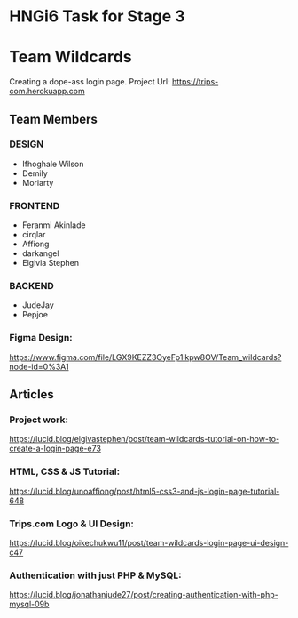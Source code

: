 # HNGi6 Task for Stage 3

# Team Wildcards

Creating a dope-ass login page.
Project Url: https://trips-com.herokuapp.com

## Team Members

### DESIGN

- Ifhoghale Wilson
- Demily
- Moriarty

### FRONTEND

- Feranmi Akinlade
- cirqlar
- Affiong
- darkangel
- Elgivia Stephen

### BACKEND

- JudeJay
- Pepjoe

### Figma Design:

https://www.figma.com/file/LGX9KEZZ3OyeFp1ikpw8OV/Team_wildcards?node-id=0%3A1

## Articles

### Project work:
https://lucid.blog/elgivastephen/post/team-wildcards-tutorial-on-how-to-create-a-login-page-e73

### HTML, CSS & JS Tutorial:

https://lucid.blog/unoaffiong/post/html5-css3-and-js-login-page-tutorial-648

### Trips.com Logo & UI Design:

https://lucid.blog/oikechukwu11/post/team-wildcards-login-page-ui-design-c47

### Authentication with just PHP & MySQL:

https://lucid.blog/jonathanjude27/post/creating-authentication-with-php-mysql-09b
